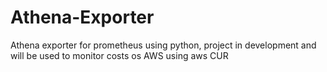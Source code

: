 # Athena-Exporter
Athena exporter for prometheus using python, project in development and will be used to monitor costs os AWS using aws CUR
